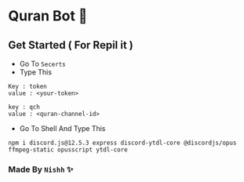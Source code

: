 
# Quran Bot 🕋

## Get Started ( For Repil it ) 
* Go To `Secerts`
* Type This
```
Key : token
value : <your-token>
```

```
key : qch
value : <quran-channel-id>
```
* Go To Shell And Type This 
```
npm i discord.js@12.5.3 express discord-ytdl-core @discordjs/opus ffmpeg-static opusscript ytdl-core 
``` 


### Made By `Nishh` ✨ 



